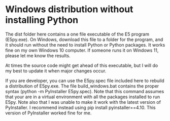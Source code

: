 # Windows distribution without installing Python

The dist folder here contains a one file executable of the E5 program (E5py.exe).  On Windows, download this file to a folder for the program, and it should run without the need to install Python or Python packages.  It works fine on my own Windows 10 computer.  If someone runs it on Windows 11, please let me know the results.

At times the source code might get ahead of this executable, but I will do my best to update it when major changes occur.

If you are developer, you can use the E5py.spec file included here to rebuild a distribution of E5py.exe.  The file build_windows.bat contains the proper syntax (python -m PyInstaller E5py.spec).  Note that this command assumes that your are in a virtual environment with all the packages installed to run E5py.  Note also that I was unable to make it work with the latest version of PyInstaller.  I recommend instead using pip install pyinstaller==4.10.  This version of PyInstaller worked fine for me.
